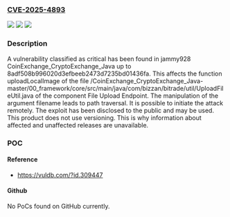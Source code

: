 ### [CVE-2025-4893](https://cve.mitre.org/cgi-bin/cvename.cgi?name=CVE-2025-4893)
![](https://img.shields.io/static/v1?label=Product&message=CoinExchange_CryptoExchange_Java&color=blue)
![](https://img.shields.io/static/v1?label=Version&message=%3D%208adf508b996020d3efbeeb2473d7235bd01436fa%20&color=brighgreen)
![](https://img.shields.io/static/v1?label=Vulnerability&message=Path%20Traversal&color=brighgreen)

### Description

A vulnerability classified as critical has been found in jammy928 CoinExchange_CryptoExchange_Java up to 8adf508b996020d3efbeeb2473d7235bd01436fa. This affects the function uploadLocalImage of the file /CoinExchange_CryptoExchange_Java-master/00_framework/core/src/main/java/com/bizzan/bitrade/util/UploadFileUtil.java of the component File Upload Endpoint. The manipulation of the argument filename leads to path traversal. It is possible to initiate the attack remotely. The exploit has been disclosed to the public and may be used. This product does not use versioning. This is why information about affected and unaffected releases are unavailable.

### POC

#### Reference
- https://vuldb.com/?id.309447

#### Github
No PoCs found on GitHub currently.

